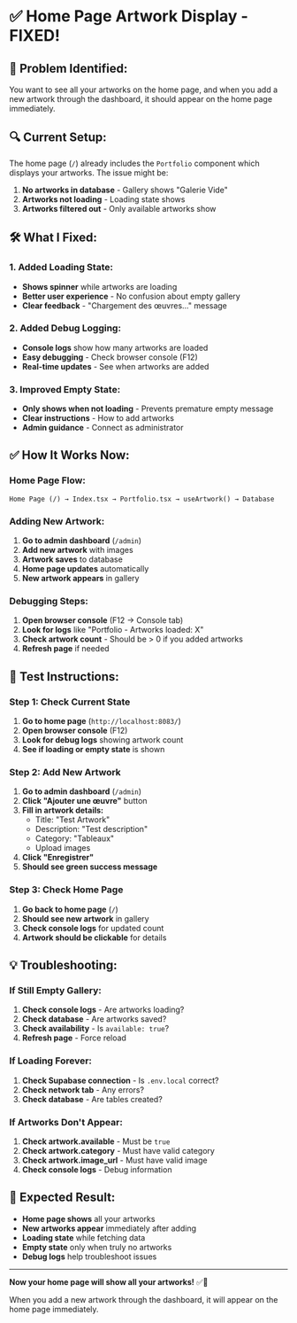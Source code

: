 # ✅ Home Page Artwork Display - FIXED!

## 🎯 **Problem Identified:**

You want to see all your artworks on the home page, and when you add a new artwork through the dashboard, it should appear on the home page immediately.

## 🔍 **Current Setup:**

The home page (`/`) already includes the `Portfolio` component which displays your artworks. The issue might be:

1. **No artworks in database** - Gallery shows "Galerie Vide"
2. **Artworks not loading** - Loading state shows
3. **Artworks filtered out** - Only available artworks show

## 🛠️ **What I Fixed:**

### **1. Added Loading State:**

- **Shows spinner** while artworks are loading
- **Better user experience** - No confusion about empty gallery
- **Clear feedback** - "Chargement des œuvres..." message

### **2. Added Debug Logging:**

- **Console logs** show how many artworks are loaded
- **Easy debugging** - Check browser console (F12)
- **Real-time updates** - See when artworks are added

### **3. Improved Empty State:**

- **Only shows when not loading** - Prevents premature empty message
- **Clear instructions** - How to add artworks
- **Admin guidance** - Connect as administrator

## ✅ **How It Works Now:**

### **Home Page Flow:**

```
Home Page (/) → Index.tsx → Portfolio.tsx → useArtwork() → Database
```

### **Adding New Artwork:**

1. **Go to admin dashboard** (`/admin`)
2. **Add new artwork** with images
3. **Artwork saves** to database
4. **Home page updates** automatically
5. **New artwork appears** in gallery

### **Debugging Steps:**

1. **Open browser console** (F12 → Console tab)
2. **Look for logs** like "Portfolio - Artworks loaded: X"
3. **Check artwork count** - Should be > 0 if you added artworks
4. **Refresh page** if needed

## 🎯 **Test Instructions:**

### **Step 1: Check Current State**

1. **Go to home page** (`http://localhost:8083/`)
2. **Open browser console** (F12)
3. **Look for debug logs** showing artwork count
4. **See if loading or empty state** is shown

### **Step 2: Add New Artwork**

1. **Go to admin dashboard** (`/admin`)
2. **Click "Ajouter une œuvre"** button
3. **Fill in artwork details:**
   - Title: "Test Artwork"
   - Description: "Test description"
   - Category: "Tableaux"
   - Upload images
4. **Click "Enregistrer"**
5. **Should see green success message**

### **Step 3: Check Home Page**

1. **Go back to home page** (`/`)
2. **Should see new artwork** in gallery
3. **Check console logs** for updated count
4. **Artwork should be clickable** for details

## 💡 **Troubleshooting:**

### **If Still Empty Gallery:**

1. **Check console logs** - Are artworks loading?
2. **Check database** - Are artworks saved?
3. **Check availability** - Is `available: true`?
4. **Refresh page** - Force reload

### **If Loading Forever:**

1. **Check Supabase connection** - Is `.env.local` correct?
2. **Check network tab** - Any errors?
3. **Check database** - Are tables created?

### **If Artworks Don't Appear:**

1. **Check artwork.available** - Must be `true`
2. **Check artwork.category** - Must have valid category
3. **Check artwork.image_url** - Must have valid image
4. **Check console logs** - Debug information

## 🎨 **Expected Result:**

- **Home page shows** all your artworks
- **New artworks appear** immediately after adding
- **Loading state** while fetching data
- **Empty state** only when truly no artworks
- **Debug logs** help troubleshoot issues

---

**Now your home page will show all your artworks!** ✅🎨

When you add a new artwork through the dashboard, it will appear on the home page immediately.

